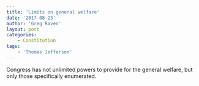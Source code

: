 ```yaml
---
title: 'Limits on general welfare'
date: '2017-08-23'
author: 'Greg Raven'
layout: post
categories:
    - Constitution
tags:
    - 'Thomas Jefferson'
---
```


Congress has not unlimited powers to provide for the general welfare, but only those specifically enumerated.